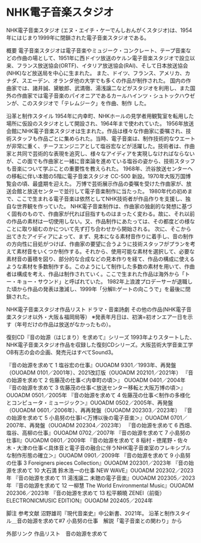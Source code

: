 # NHK電子音楽スタジオ

NHK電子音楽スタジオ (エヌ・エイチ・ケーでんしおんがくスタジオ)は、1954年にはじまり1999年に閉鎖された電子音楽スタジオである。

概要
電子音楽スタジオは電子音楽やミュジーク・コンクレート、テープ音楽などの作曲の場として、1951年に西ドイツ放送のケルン電子音楽スタジオで設立以来、フランス放送協会(ORTF)、イタリア放送協会(RAI)、そして日本放送協会(NHK)など放送局を中心に生まれた。
また、ドイツ、フランス、アメリカ、カナダ、スエーデン、オランダ他の大学でも多くの作品が制作された。
国内の作曲家では、諸井誠、黛敏郎、武満徹、湯浅譲二などがスタジオを利用し、また国外の作曲家では電子音楽のパイオニアであるカールハインツ・シュトックハウゼンが、このスタジオで「テレムジーク」を作曲、制作
した。

沿革と制作スタイル
1954年に内幸町、NHKホールの見学者用観覧室を転用した場所に仮設のスタジオとして開設され、1964年まで使われていた。
1956年放送会館にNHK電子音楽スタジオは生まれた。作品は様々な作曲家に委嘱され、技術スタッフも作品ごとに集められた。当時、電子音楽は、制作技術的なウエートが非常に重く、チーフエンジニアとして塩谷宏などが活躍した。技術者は、作曲家と共同で芸術的な表現を追究し、様々なアイディアを実現しなければならないが、この面でも作曲家と一緒に音楽論を進めている塩谷の姿から、技術スタッフも音楽について学ぶことの重要性を教えられた。
1968年、渋谷放送センターへの移転に伴い本館の5階に電子音楽スタジオ CC-500 新設。1970年大阪万国博覧会の頃、最盛期を迎えた。
万博で芸術展示作品の委嘱を受けた作曲家が、放送会館と放送センターで並行して電子音楽制作に当たった。
1980年代の初めまで、ここで生まれる電子音楽は依然としてNHK技術者が作品作りを支援し、独自な世界観を作っていた。
NHK電子音楽制作は、作曲家の独創的な発想に基づく固有のもので、作曲家が代れば目指すものはまったく変わる。故に、それ以前の作品の素材は一切使用しない。又、作品制作にあたっては、その都度どの様なことに取り組むのかについて先ず打ち合わせから開始される。
次に、そこから出てきたアイディアによって、まず、見本になる素材音作りに着手し、音の制作の方向性に目処がつけば、作曲家の要望に合うように技術スタッフがプランを考えて素材音をいくつか制作する。それから、使用可能な素材を選択して、必要な素材音の蓄積を図り、部分的な合成などの見本作りを経て、作品の構成に使えるような素材を多数制作する。このようにして制作した多数の素材を用いて、作曲者は構成を考え、作品は制作されていく。ここで生まれた作品は海外から「トー・キョー・サウンド」と呼ばれていた。
1982年上浪渡プロデーサーが退職した頃から作品の発表は激減し、1999年「分解Ⅱ:ゲートの向こうで」を最後に閉鎖された。

NHK電子音楽スタジオ作品リスト
ドラマ・音楽詩劇
その他の作品(NHK電子音楽スタジオ以外・大阪＆福岡局等）
※発表年月日は、初演=初オンエアー日を示す（年号だけの作品は放送がなかったもの）。

復刻CD『音の始源（はじまり）を求めて』シリーズ
1993年よりスタートした、NHK電子音楽スタジオ作品を収録した復刻CDシリーズ。大阪芸術大学音楽工学OB有志の会の企画、発売元はすべてSound3。

『音の始源を求めて 1 塩谷宏の仕事』OUOADM 9301／1993年、再発盤（OUOADM 0101／2001年）、2021改訂版（OUOADM 202101／2021年）
『音の始源を求めて 2 佐藤茂の仕事＜内幸町の頃＞』 OUOADM 0401／2004年
『音の始源を求めて 3 佐藤茂の仕事＜放送センター移転と大阪万博の頃＞』OUOADM 0501／2005年
『音の始源を求めて 4 佐藤茂の仕事＜制作の多様化とコンピュータ・ミュージック＞』OUOADM 0502／2005年、再発盤（OUOADM 0601／2006年）、再再発盤（OUOADM 202303／2023年）
『音の始源を求めて 5 小島努の仕事Ⅰ＜万博以後の電子音楽＞』OUOADM 0701／2007年、再発盤（OUOADM 202304／2023年）
『音の始源を求めて 6 西畑、塩谷、高柳の仕事』OUOADM 0702／2007年
『音の始源を求めて 7 小島努の仕事Ⅱ』OUOADM 0801／2009年
『音の始源を求めて 8 稲村・徳尾野・佐々木・大津の仕事＜具体音と電子音の融合に伴うNHK電子音楽室のフレキシブルな制作形態の確立＞』OUOADM 0901／2009年
『音の始源を求めて 9 小島努の仕事 3 Foreigners pieces Collection』OUOADM 202301／2023年
『音の始源を求めて 10 大石満 鈴木浩一の仕事 NEW WAVE』OUOADM 202302／2023年
『音の始源を求めて 11 湯浅譲二 未聴の電子音楽』OUOADM 202305／2023年
『音の始源を求めて 12 一柳慧 The World Environmental Music』OUOADM 202306／2023年
『音の始源を求めて 13 松平頼曉 ZENEI（前衛） ELECTRONICMUSIC EDITION』OUOADM 202405／2024年

脚注
参考文献
沼野雄司『現代音楽史』中公新書、2021年。 
沿革と制作スタイル＿音の始源を求めて#7 小島努の仕事　解説「電子音楽との関わり」から

外部リンク
作品リスト　音の始源を求めて